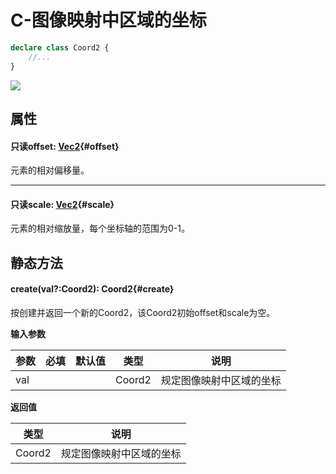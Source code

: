 <script setup>
import '/style.css'
</script>
# C-图像映射中区域的坐标
```typescript
declare class Coord2 {
    //...
}
```

![](/Coord2.png)

## 属性

#### <font id="API" /><font id="ReadOnly">只读</font>offset<font id="Type">: [Vec2](/GameUI/maths/Vec2)</font>{#offset}

元素的相对偏移量。


---


#### <font id="API" /><font id="ReadOnly">只读</font>scale<font id="Type">: [Vec2](/GameUI/maths/Vec2)</font>{#scale}

元素的相对缩放量，每个坐标轴的范围为0-1。




## 静态方法

#### <font id="API" />create(<font id="Type">val?:Coord2</font>)<font id="Type">: Coord2</font>{#create}

按创建并返回一个新的Coord2，该Coord2初始offset和scale为空。


**输入参数**

| **参数** | **必填** | **默认值** | **类型** | **说明** |
| --- | --- | --- | --- | --- |
| val |  | | Coord2 | 规定图像映射中区域的坐标 |

**返回值**

| **类型** | **说明** |
| --- | --- |
| Coord2 | 规定图像映射中区域的坐标 |


